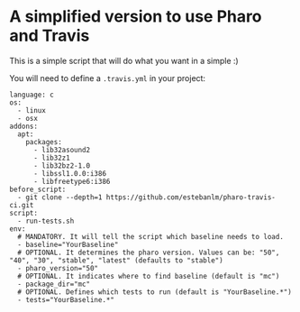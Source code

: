 A simplified version to use Pharo and Travis
======

This is a simple script that will do what you want in a simple :)


You will need to define a `.travis.yml` in your project:
```
language: c
os:
  - linux
  - osx
addons:
  apt:
    packages:
      - lib32asound2
      - lib32z1
      - lib32bz2-1.0
      - libssl1.0.0:i386
      - libfreetype6:i386
before_script: 
  - git clone --depth=1 https://github.com/estebanlm/pharo-travis-ci.git
script:
  - run-tests.sh
env:
  # MANDATORY. It will tell the script which baseline needs to load. 
  - baseline="YourBaseline"
  # OPTIONAL. It determines the pharo version. Values can be: "50", "40", "30", "stable", "latest" (defaults to "stable")
  - pharo_version="50" 		
  # OPTIONAL. It indicates where to find baseline (default is "mc")
  - package_dir="mc"
  # OPTIONAL. Defines which tests to run (default is "YourBaseline.*")
  - tests="YourBaseline.*"
```